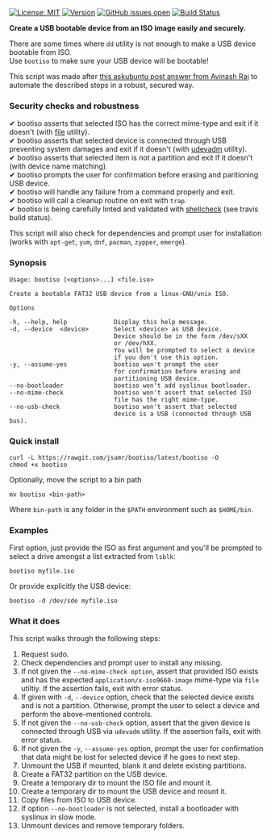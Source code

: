 [![License: MIT](https://img.shields.io/badge/License-MIT-yellow.svg)](https://opensource.org/licenses/MIT)
[![Version](https://img.shields.io/badge/version-v1.1-green.svg)](#)
[![GitHub issues open](https://img.shields.io/github/issues/jsamr/bootiso.svg?maxAge=2592000)](https://github.com/jsamr/bootiso/issues)
[![Build Status](https://travis-ci.org/jsamr/bootiso.svg?branch=master)](https://travis-ci.org/jsamr/bootiso)

**Create a USB bootable device from an ISO image easily and securely.**

There are some times where `dd` utility is not enough to make a USB device bootable from ISO.  
Use `bootiso` to make sure your USB device will be bootable!

This script was made after [this askubuntu post answer from Avinash Raj](https://askubuntu.com/a/376430/276357) to automate the described steps in a robust, secured way.

### Security checks and robustness

✔ bootiso asserts that selected ISO has the correct mime-type and exit if it doesn't (with [file](https://askubuntu.com/a/3397/276357) utility).  
✔ bootiso asserts that selected device is connected through USB preventing system damages and exit if it doesn't (with [udevadm](https://askubuntu.com/a/168654/276357) utility).  
✔ bootiso asserts that selected item is not a partition and exit if it doesn't (with device name matching).  
✔ bootiso prompts the user for confirmation before erasing and paritioning USB device.  
✔ bootiso will handle any failure from a command properly and exit.  
✔ bootiso will call a cleanup routine on exit with `trap`.  
✔ bootiso is being carefully linted and validated with [shellcheck](https://www.shellcheck.net/) (see travis build status).

This script will also check for dependencies and prompt user for installation (works with `apt-get`, `yum`, `dnf`, `pacman`, `zypper`, `emerge`).

### Synopsis

    Usage: bootiso [<options>...] <file.iso>

    Create a bootable FAT32 USB device from a linux-GNU/unix ISO.

    Options

    -h, --help, help             Display this help message.
    -d, --device  <device>       Select <device> as USB device.
                                 Device should be in the form /dev/sXX
                                 or /dev/hXX.
                                 You will be prompted to select a device
                                 if you don't use this option.
    -y, --assume-yes             bootiso won't prompt the user
                                 for confirmation before erasing and
                                 partitioning USB device.
    --no-bootloader              bootiso won't add syslinux bootloader.
    --no-mime-check              bootiso won't assert that selected ISO
                                 file has the right mime-type.
    --no-usb-check               bootiso won't assert that selected
                                 device is a USB (connected through USB bus).


### Quick install

    curl -L https://rawgit.com/jsamr/bootiso/latest/bootiso -O
    chmod +x bootiso

Optionally, move the script to a bin path

    mv bootiso <bin-path>

Where `bin-path` is any folder in the `$PATH` environment such as `$HOME/bin`.

### Examples

First option, just provide the ISO as first argument and you'll be prompted to select a drive amongst a list extracted from `lsblk`:

    bootiso myfile.iso

Or provide explicitly the USB device:

    bootiso -d /dev/sde myfile.iso

### What it does

This script walks through the following steps:

1. Request sudo.
2. Check dependencies and prompt user to install any missing.
3. If not given the `--no-mime-check option`, assert that provided ISO exists and has the expected `application/x-iso9660-image` mime-type via `file` utiltiy. If the assertion fails, exit with error status.
4. If given with `-d`, `--device` option, check that the selected device exists and is not a partition. Otherwise, prompt the user to select a device and perform the above-mentioned controls.
5. If not given the `--no-usb-check` option, assert that the given device is connected through USB via `udevadm` utility. If the assertion fails, exit with error status.
6. If not given the `-y`, `--assume-yes` option, prompt the user for confirmation that data might be lost for selected device if he goes to next step.
7. Unmount the USB if mounted, blank it and delete existing partitions.
8. Create a FAT32 partition on the USB device.
9. Create a temporary dir to mount the ISO file and mount it.
10. Create a temporary dir to mount the USB device and mount it.
11. Copy files from ISO to USB device.
12. If option `--no-bootloader` is not selected, install a bootloader with syslinux in slow mode.
13. Unmount devices and remove temporary folders.
